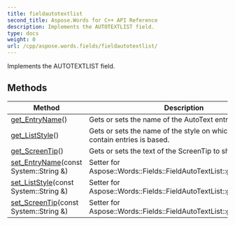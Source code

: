 ```yaml
---
title: fieldautotextlist
second_title: Aspose.Words for C++ API Reference
description: Implements the AUTOTEXTLIST field. 
type: docs
weight: 0
url: /cpp/aspose.words.fields/fieldautotextlist/
---
```


Implements the AUTOTEXTLIST field. 

## Methods

| Method | Description |
| --- | --- |
| [get_EntryName](./get_entryname/)() | Gets or sets the name of the AutoText entry.  |
| [get_ListStyle](./get_liststyle/)() | Gets or sets the name of the style on which the list to contain entries is based.  |
| [get_ScreenTip](./get_screentip/)() | Gets or sets the text of the ScreenTip to show.  |
| [set_EntryName](./set_entryname/)(const System::String &) | Setter for Aspose::Words::Fields::FieldAutoTextList::get_EntryName.  |
| [set_ListStyle](./set_liststyle/)(const System::String &) | Setter for Aspose::Words::Fields::FieldAutoTextList::get_ListStyle.  |
| [set_ScreenTip](./set_screentip/)(const System::String &) | Setter for Aspose::Words::Fields::FieldAutoTextList::get_ScreenTip.  |

